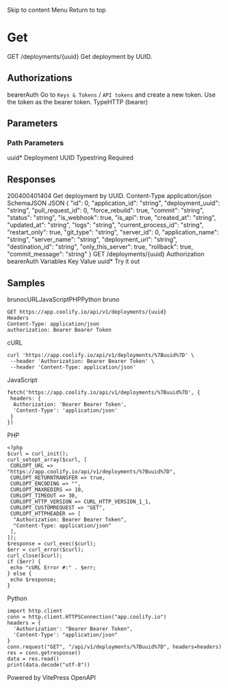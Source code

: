 Skip to content
Menu
Return to top
# Get​
GET
/deployments/{uuid}
Get deployment by UUID.
## Authorizations​
bearerAuth
Go to `Keys & Tokens` / `API tokens` and create a new token. Use the token as the bearer token.
TypeHTTP (bearer)
## Parameters​
### Path Parameters
uuid*
Deployment UUID
Typestring
Required
## Responses​
200400401404
Get deployment by UUID.
Content-Type
application/json
SchemaJSON
JSON
{
"id": 0,
"application_id": "string",
"deployment_uuid": "string",
"pull_request_id": 0,
"force_rebuild": true,
"commit": "string",
"status": "string",
"is_webhook": true,
"is_api": true,
"created_at": "string",
"updated_at": "string",
"logs": "string",
"current_process_id": "string",
"restart_only": true,
"git_type": "string",
"server_id": 0,
"application_name": "string",
"server_name": "string",
"deployment_url": "string",
"destination_id": "string",
"only_this_server": true,
"rollback": true,
"commit_message": "string"
}
GET
/deployments/{uuid}
Authorization 
bearerAuth
Variables
Key
Value
uuid*
Try it out
## Samples​
brunocURLJavaScriptPHPPython
bruno
```
GET https://app.coolify.io/api/v1/deployments/{uuid}
Headers
Content-Type: application/json
authorization: Bearer Bearer Token

```

cURL
```
curl 'https://app.coolify.io/api/v1/deployments/%7Buuid%7D' \
 --header 'Authorization: Bearer Bearer Token' \
 --header 'Content-Type: application/json'
```

JavaScript
```
fetch('https://app.coolify.io/api/v1/deployments/%7Buuid%7D', {
 headers: {
  Authorization: 'Bearer Bearer Token',
  'Content-Type': 'application/json'
 }
})
```

PHP
```
<?php
$curl = curl_init();
curl_setopt_array($curl, [
 CURLOPT_URL => "https://app.coolify.io/api/v1/deployments/%7Buuid%7D",
 CURLOPT_RETURNTRANSFER => true,
 CURLOPT_ENCODING => "",
 CURLOPT_MAXREDIRS => 10,
 CURLOPT_TIMEOUT => 30,
 CURLOPT_HTTP_VERSION => CURL_HTTP_VERSION_1_1,
 CURLOPT_CUSTOMREQUEST => "GET",
 CURLOPT_HTTPHEADER => [
  "Authorization: Bearer Bearer Token",
  "Content-Type: application/json"
 ],
]);
$response = curl_exec($curl);
$err = curl_error($curl);
curl_close($curl);
if ($err) {
 echo "cURL Error #:" . $err;
} else {
 echo $response;
}
```

Python
```
import http.client
conn = http.client.HTTPSConnection("app.coolify.io")
headers = {
  'Authorization': "Bearer Bearer Token",
  'Content-Type': "application/json"
}
conn.request("GET", "/api/v1/deployments/%7Buuid%7D", headers=headers)
res = conn.getresponse()
data = res.read()
print(data.decode("utf-8"))
```

Powered by  VitePress OpenAPI 

